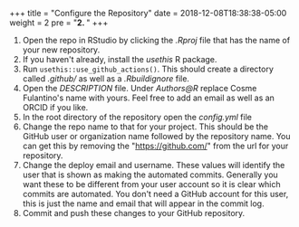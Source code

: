 +++
title = "Configure the Repository"
date = 2018-12-08T18:38:38-05:00
weight = 2
pre = "<b>2. </b>"
+++

1. Open the repo in RStudio by clicking the *.Rproj* file that has the name of your new repository.
1. If you haven't already, install the *usethis* R package.
1. Run `usethis::use_github_actions()`. This should create a directory called *.github/* as well as a *.Rbuildignore* file. 
1. Open the *DESCRIPTION* file. Under *Authors@R* replace Cosme Fulantino's name with yours. Feel free to add an email as well as an ORCID if you like.
1. In the root directory of the repository open the *config.yml* file
2. Change the repo name to that for your project. This should be the GitHub user
   or organization name followed by the repository name. You can get this by
   removing the "https://github.com/" from the url for your repository.
3. Change the deploy email and username. These values will identify the user
   that is shown as making the automated commits. Generally you want these to be
   different from your user account so it is clear which commits are
   automated. You don't need a GitHub account for this user, this is just the
   name and email that will appear in the commit log.
4. Commit and push these changes to your GitHub repository.

<!--
TODO: Fix deploy email and username
-->
